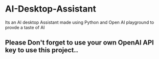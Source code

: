 # AI-Desktop-Assistant
Its an AI desktop Assistant made using Python and Open AI playground to provde a taste of AI


## Please Don't forget to use your own OpenAI API key to use this project.. 
